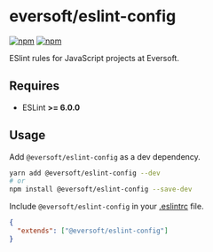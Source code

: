 # eversoft/eslint-config

[![npm](https://img.shields.io/npm/v/@eversoft/eslint-config?style=flat-square)](https://badge.fury.io/js/%40eversoft%2Feslint-config.svg)
[![npm](https://img.shields.io/npm/dm/@eversoft/eslint-config?style=flat-square)](https://npmjs.org/package/@eversoft/eslint-config)

ESlint rules for JavaScript projects at Eversoft.

## Requires

- ESLint **>= 6.0.0**

## Usage

Add `@eversoft/eslint-config` as a dev dependency.

```bash
yarn add @eversoft/eslint-config --dev
# or
npm install @eversoft/eslint-config --save-dev
```

Include `@eversoft/eslint-config` in your [.eslintrc](https://eslint.org/docs/user-guide/getting-started#configuration) file.

```json
{
  "extends": ["@eversoft/eslint-config"]
}
```